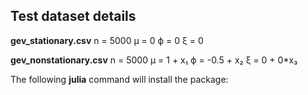 ## Test dataset details


**gev_stationary.csv**
n = 5000
μ = 0
ϕ = 0
ξ = 0

**gev_nonstationary.csv**
n = 5000
μ = 1 + x₁
ϕ = -0.5 + x₂
ξ = 0 + 0*x₃

The following **julia** command will install the package: